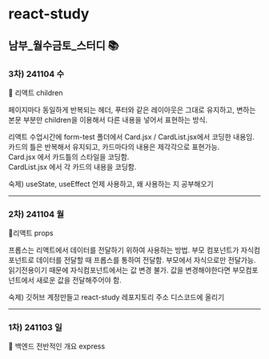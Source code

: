 # react-study
## 남부_월수금토_스터디 📚

### 3차) 241104 수
📗 리액트 children

페이지마다 동일하게 반복되는 헤더, 푸터와 같은 레이아웃은 그대로 유지하고,
변하는 본문 부분만 children을 이용해서 다른 내용을 넣어서 표현하는 방식.

리액트 수업시간에 form-test 폴더에서 Card.jsx / CardList.jsx에서 코딩한 내용임. 카드의 틀은 반복해서 유지되고, 카드마다의 내용은 제각각으로 표현가능.   
 Card.jsx 에서 카드틀의 스타일을 코딩함.   
 CardList.jsx 에서 각 카드의 내용을 코딩함.   

숙제) useState, useEffect 언제 사용하고, 왜 사용하는 지 공부해오기

---
### 2차) 241104 월
📗리액트 props

프롭스는 리액트에서 데이터를 전달하기 위하여 사용하는 방법.
부모 컴포넌트가 자식컴포넌트로 데이터를 전달할 때 프롭스를 통하여 전달함. 부모에서 자식으로만 전달가능. 
읽기전용이기 때문에 자식컴포넌트에서는 값 변경 불가. 값을 변경해야한다면 부모컴포넌트에서 새로운 값을 전달해주어야 함.

숙제) 깃허브 계정만들고 react-study 레포지토리 주소 디스코드에 올리기

---
### 1차) 241103 일
📘 백엔드 전반적인 개요
express
